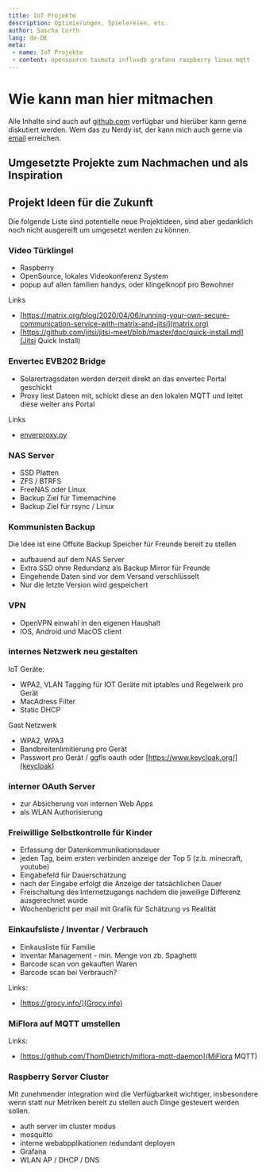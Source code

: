 ```yaml
---
title: IoT Projekte
description: Optimierungen, Spielereien, etc.
author: Sascha Curth
lang: de-DE
meta:
 - name: IoT Projekte
 - content: opensource tasmota influxdb grafana raspberry linux mqtt
---
```

# Wie kann man hier mitmachen

Alle Inhalte sind auch auf <a href="https://github.com/scurth/blog_sascha-curth.de" target=_github>github.com</a> verfügbar und hierüber kann gerne diskutiert werden. Wem das zu Nerdy ist, der kann mich auch gerne via <a href="mailto:der-iot-rebell@sascha-curth.de?subject=IoT Rebell Blog">email</a> erreichen.

## Umgesetzte Projekte zum Nachmachen und als Inspiration
<projekte />

## Projekt Ideen für die Zukunft

Die folgende Liste sind potentielle neue Projektideen, sind aber gedanklich noch nicht ausgereift um umgesetzt werden zu können.

### Video Türklingel

- Raspberry
- OpenSource, lokales Videokonferenz System
- popup auf allen familien handys, oder klingelknopf pro Bewohner

Links
- [https://matrix.org/blog/2020/04/06/running-your-own-secure-communication-service-with-matrix-and-jitsi](matrix.org)
- [https://github.com/jitsi/jitsi-meet/blob/master/doc/quick-install.md](Jitsi Quick Install)

### Envertec EVB202 Bridge

- Solarertragsdaten werden derzeit direkt an das envertec Portal geschickt
- Proxy liest Dateen mit, schickt diese an den lokalen MQTT und leitet diese weiter ans Portal

Links
- [enverproxy.py](https://gitlab.eitelwein.net/MEitelwein/Enverbridge-Proxy/blob/master/enverproxy.py)

### NAS Server

- SSD Platten
- ZFS / BTRFS
- FreeNAS oder Linux
- Backup Ziel für Timemachine
- Backup Ziel für rsync / Linux

### Kommunisten Backup

Die Idee ist eine Offsite Backup Speicher für Freunde bereit zu stellen
- aufbauend auf dem NAS Server
- Extra SSD ohne Redundanz als Backup Mirror für Freunde
- Eingehende Daten sind vor dem Versand verschlüsselt
- Nur die letzte Version wird gespeichert


### VPN

- OpenVPN einwahl in den eigenen Haushalt
- IOS, Android und MacOS client

### internes Netzwerk neu gestalten

IoT Geräte:
- WPA2, VLAN Tagging für IOT Geräte mit iptables und Regelwerk pro Gerät
- MacAdress Filter
- Static DHCP

Gast Netzwerk
- WPA2, WPA3
- Bandbreitenlimitierung pro Gerät
- Passwort pro Gerät / ggfls oauth oder [https://www.keycloak.org/](keycloak)

### interner OAuth Server

- zur Absicherung von internen Web Apps
- als WLAN Authorisierung

### Freiwillige Selbstkontrolle für Kinder

- Erfassung der Datenkommunikationsdauer
- jeden Tag, beim ersten verbinden anzeige der Top 5 (z.b. minecraft, youtube)
- Eingabefeld für Dauerschätzung
- nach der Eingabe erfolgt die Anzeige der tatsächlichen Dauer
- Freischaltung des Internetzugangs nachdem die jeweilige Differenz ausgerechnet wurde
- Wochenbericht per mail mit Grafik für Schätzung vs Realität

### Einkaufsliste / Inventar / Verbrauch

- Einkausliste für Familie
- Inventar Management - min. Menge von zb. Spaghetti
- Barcode scan von gekauften Waren
- Barcode scan bei Verbrauch?

Links:
- [https://grocy.info/](Grocy.info)

### MiFlora auf MQTT umstellen

Links:
- [https://github.com/ThomDietrich/miflora-mqtt-daemon](MiFlora MQTT)

### Raspberry Server Cluster
Mit zunehmender integration wird die Verfügbarkeit wichtiger, insbesondere wenn statt nur Metriken bereit zu stellen auch Dinge gesteuert werden sollen.

- auth server im cluster modus
- mosquitto
- interne webabpplikationen redundant deployen
- Grafana
- WLAN AP / DHCP / DNS


